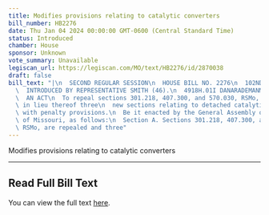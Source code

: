 ```yaml
---
title: Modifies provisions relating to catalytic converters
bill_number: HB2276
date: Thu Jan 04 2024 00:00:00 GMT-0600 (Central Standard Time)
status: Introduced
chamber: House
sponsor: Unknown
vote_summary: Unavailable
legiscan_url: https://legiscan.com/MO/text/HB2276/id/2870038
draft: false
bill_text: "|\n  SECOND REGULAR SESSION\n  HOUSE BILL NO. 2276\n  102ND GENERAL ASSEMBLY\n\
  \  INTRODUCED BY REPRESENTATIVE SMITH (46).\n  4918H.01I DANARADEMANMILLER,ChiefClerk\n\
  \  AN ACT\n  To repeal sections 301.218, 407.300, and 570.030, RSMo, and to enact\
  \ in lieu thereof three\n  new sections relating to detached catalytic converters,\
  \ with penalty provisions.\n  Be it enacted by the General Assembly of the state\
  \ of Missouri, as follows:\n  Section A. Sections 301.218, 407.300, and 570.030,\
  \ RSMo, are repealed and three"
---
```

Modifies provisions relating to catalytic converters

---

## Read Full Bill Text

You can view the full text [here](https://legiscan.com/MO/text/HB2276/id/2870038).
